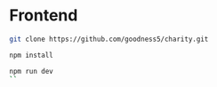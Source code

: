 # Frontend

```bash
git clone https://github.com/goodness5/charity.git
```

```bash
npm install
```

```bash
npm run dev
``
